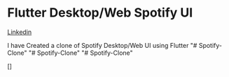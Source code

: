 # Flutter Desktop/Web Spotify UI

[Linkedin](https://www.linkedin.com/in/rohangudla/)

I have Created a clone of Spotify Desktop/Web UI using Flutter
"# Spotify-Clone" 
"# Spotify-Clone" 
"# Spotify-Clone" 

[]